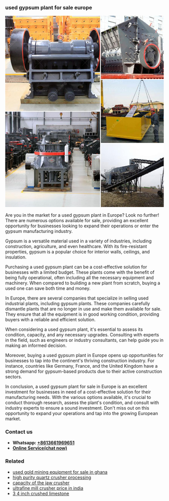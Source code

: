 <h3>used gypsum plant for sale europe</h3><img src='1708587496.jpg' alt=''><p>Are you in the market for a used gypsum plant in Europe? Look no further! There are numerous options available for sale, providing an excellent opportunity for businesses looking to expand their operations or enter the gypsum manufacturing industry.</p><p>Gypsum is a versatile material used in a variety of industries, including construction, agriculture, and even healthcare. With its fire-resistant properties, gypsum is a popular choice for interior walls, ceilings, and insulation.</p><p>Purchasing a used gypsum plant can be a cost-effective solution for businesses with a limited budget. These plants come with the benefit of being fully operational, often including all the necessary equipment and machinery. When compared to building a new plant from scratch, buying a used one can save both time and money.</p><p>In Europe, there are several companies that specialize in selling used industrial plants, including gypsum plants. These companies carefully dismantle plants that are no longer in use and make them available for sale. They ensure that all the equipment is in good working condition, providing buyers with a reliable and efficient solution.</p><p>When considering a used gypsum plant, it's essential to assess its condition, capacity, and any necessary upgrades. Consulting with experts in the field, such as engineers or industry consultants, can help guide you in making an informed decision.</p><p>Moreover, buying a used gypsum plant in Europe opens up opportunities for businesses to tap into the continent's thriving construction industry. For instance, countries like Germany, France, and the United Kingdom have a strong demand for gypsum-based products due to their active construction sectors.</p><p>In conclusion, a used gypsum plant for sale in Europe is an excellent investment for businesses in need of a cost-effective solution for their manufacturing needs. With the various options available, it's crucial to conduct thorough research, assess the plant's condition, and consult with industry experts to ensure a sound investment. Don't miss out on this opportunity to expand your operations and tap into the growing European market.</p><h3>Contact us</h3><ul><li><strong>Whatsapp:&nbsp;<a href="https://wa.me/8613661969651">+8613661969651</a></strong></li><li><a href="https://swt.shibang-china.com/?git&amp;zhl&amp;used gypsum plant for sale europe"><strong>Online Service(chat now)</strong></a></li></ul><h3>Related</h3><ul><li><a href='used gold mining equipment for sale in ghana.md'>used gold mining equipment for sale in ghana</a></li><li><a href='high purity quartz crusher processing.md'>high purity quartz crusher processing</a></li><li><a href='capacity of the jaw crusher.md'>capacity of the jaw crusher</a></li><li><a href='ultrafine mill crusher price in india.md'>ultrafine mill crusher price in india</a></li><li><a href='3 4 inch crushed limestone.md'>3 4 inch crushed limestone</a></li></ul>